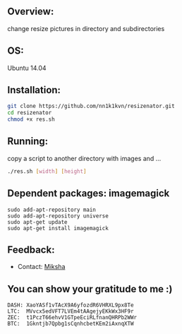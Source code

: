 ## Overview:

change resize pictures in directory and subdirectories

##  OS: 
	
Ubuntu  14.04

## Installation:

```bash
git clone https://github.com/nn1k1kvn/resizenator.git 
cd resizenator
chmod +x res.sh
```
## Running:

copy a script to another directory  with images and ...

```bash
./res.sh [width] [height]
```
##  Dependent packages: imagemagick 
	
	sudo add-apt-repository main
	sudo add-apt-repository universe
	sudo apt-get update
	sudo apt-get install imagemagick


## Feedback:
- Contact: [Miksha](https://fb.com/miksha.happy)

## You can show your gratitude to me :)

    DASH: XaoYASf1vTAcX9A6yfozdR6VHRXL9px8Te
    LTC:  MVvcx5edVFT7LVEm4tAAgejyEKkWx3HF9r
    ZEC:  t1PczT66ehvV1GTpeEciRLfnanQHRPb2WWr
    BTC:  1Gkntjb7Qpbg1sCqnhcbetKEm2iAxnqXTW
